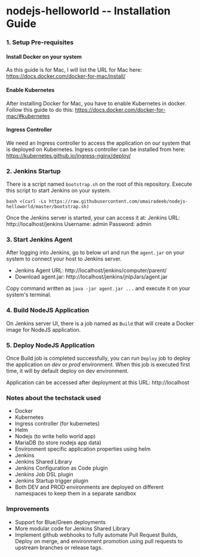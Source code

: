 # nodejs-helloworld -- Installation Guide

### 1. Setup Pre-requisites

#### Install Docker on your system
As this guide is for Mac, I will list the URL for Mac here: https://docs.docker.com/docker-for-mac/install/

#### Enable Kubernetes
After installing Docker for Mac, you have to enable Kubernetes in docker. Follow this guide to do this: https://docs.docker.com/docker-for-mac/#kubernetes

#### Ingress Controller
We need an Ingress controller to access the application on our system that is deployed on Kubernetes.
Ingress controller can be installed from here: https://kubernetes.github.io/ingress-nginx/deploy/

### 2. Jenkins Startup
There is a script named `bootstrap.sh` on the root of this repository. Execute this script to start Jenkins on your system.

```bash <(curl -Ls https://raw.githubusercontent.com/umairadeeb/nodejs-helloworld/master/bootstrap.sh)```

Once the Jenkins server is started, your can access it at:
Jenkins URL: http://localhost/jenkins
Username: admin
Password: admin

### 3. Start Jenkins Agent
After logging into Jenkins, go to below url and run the `agent.jar` on your system to connect your host to Jenkins server.

- Jenkins Agent URL: http://localhost/jenkins/computer/parent/
- Download agent.jar: http://localhost/jenkins/jnlpJars/agent.jar

Copy command written as `java -jar agent.jar ...` and execute it on your system's terminal.

### 4. Build NodeJS Application
On Jenkins server UI, there is a job named as `Build` that will create a Docker image for NodeJS application.

### 5. Deploy NodeJS Application
Once Build job is completed successfully, you can run `Deploy` job to deploy the application on *dev* or *prod* environment. When this job is executed first time, it will by default deploy on dev environment.

Application can be accessed after deployment at this URL:
http://localhost


### Notes about the techstack used
- Docker
- Kubernetes
- Ingress controller (for kubernetes)
- Helm
- Nodejs (to write hello world app)
- MariaDB (to store nodejs app data)
- Environment specific application properties using helm
- Jenkins
- Jenkins Shared Library
- Jenkins Configuration as Code plugin
- Jenkins Job DSL plugin
- Jenkins Startup trigger plugin
- Both DEV and PROD environments are deployed on different namespaces to keep them in a separate sandbox

### Improvements
- Support for Blue/Green deployments
- More modular code for Jenkins Shared Library
- Implement github webhooks to fully automate Pull Request Builds, Deploy on merge, and environment promotion using pull requests to upstream branches or release tags.
